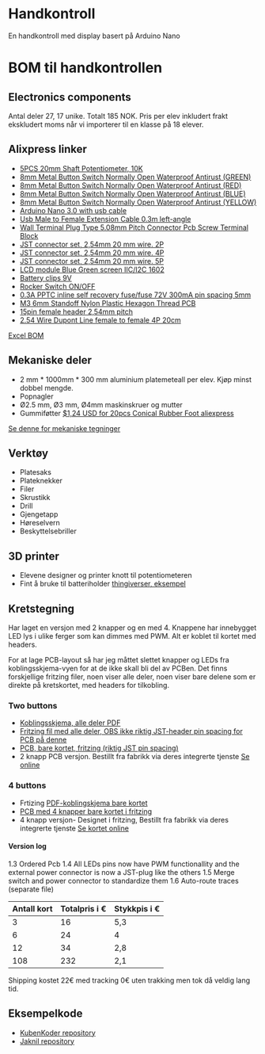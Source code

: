 # Handkontroll
En handkontroll med display basert på Arduino Nano

# BOM til handkontrollen

## Electronics components

Antal deler 27, 17 unike.
Totalt 185 NOK. Pris per elev inkludert frakt ekskludert moms når vi importerer til en klasse på 18 elever. 

## Alixpress linker
* [5PCS 20mm Shaft Potentiometer, 10K](https://www.aliexpress.com/item/1005001421294754.html)
* [8mm Metal Button Switch Normally Open Waterproof Antirust (GREEN)](https://www.aliexpress.com/item/1005002153423900.html)
* [8mm Metal Button Switch Normally Open Waterproof Antirust (RED)](https://www.aliexpress.com/item/1005002153423900.html)
* [8mm Metal Button Switch Normally Open Waterproof Antirust (BLUE)](https://www.aliexpress.com/item/1005002153423900.html)
* [8mm Metal Button Switch Normally Open Waterproof Antirust (YELLOW)](https://www.aliexpress.com/item/1005002153423900.html)
* [Arduino Nano 3.0 with usb cable](https://www.aliexpress.com/item/1005002509257579.html)
* [Usb  Male to Female Extension Cable 0.3m left-angle](https://www.aliexpress.com/item/4000819180471.html)
* [Wall Terminal Plug Type 5.08mm Pitch Connector Pcb Screw Terminal Block](https://www.aliexpress.com/item/4000907549303.html)
* [JST connector set, 2,54mm 20 mm wire. 2P](https://www.aliexpress.com/item/32954418743.html)
* [JST connector set, 2,54mm 20 mm wire. 4P](https://www.aliexpress.com/item/32954418743.html)
* [JST connector set, 2,54mm 20 mm wire. 5P](https://www.aliexpress.com/item/32954418743.html)
* [LCD module Blue Green screen IIC/I2C 1602](https://www.aliexpress.com/item/32685016568.html)
* [Battery clips 9V](https://www.aliexpress.com/item/1005003688602261.html)
* [Rocker Switch ON/OFF](https://www.aliexpress.com/item/4001165826718.html)
* [ 0.3A PPTC inline self recovery fuse/fuse 72V 300mA pin spacing 5mm](https://www.aliexpress.com/item/1005006054781697.html)
* [M3 6mm Standoff Nylon Plastic Hexagon Thread PCB ](https://www.aliexpress.com/item/1005004311987482.html)
* [15pin female header 2,54mm pitch](https://www.aliexpress.com/item/1005001621390463.html)
* [2.54 Wire Dupont Line female to  female 4P 20cm](https://www.aliexpress.com/item/1005003198478253.html)

[Excel BOM](handkontroll_ali_BOM.xlsx)

## Mekaniske deler
* 2 mm * 1000mm * 300 mm aluminium platemeteall per elev. Kjøp minst dobbel mengde.
* Popnagler
* Ø2.5 mm, Ø3 mm, Ø4mm maskinskruer og mutter
* Gummiføtter [$1,24 USD for 20pcs Conical Rubber Foot aliexpress](https://www.aliexpress.com/item/1005002995372007.html)

[Se denne for mekaniske tegninger](https://github.com/Jaknil/Arduino_material/tree/master/handkontroll)

## Verktøy
* Platesaks
* Plateknekker
* Filer
* Skrustikk
* Drill
* Gjengetapp
* Høreselvern
* Beskyttelsebriller

## 3D printer
* Elevene designer og printer knott til potentiometeren
* Fint å bruke til batteriholder [thingiverser, eksempel](https://www.thingiverse.com/thing:2144462)

## Kretstegning

Har laget en versjon med 2 knapper og en med 4. Knappene har innebygget LED lys i ulike ferger som kan dimmes med PWM. Alt er koblet til kortet med headers.

For at lage PCB-layout så har jeg måttet slettet knapper og LEDs fra koblingsskjema-vyen for at de ikke skall bli del av PCBen. 
Det finns forskjellige fritzing filer, noen viser alle deler, noen viser bare delene som er direkte på kretskortet, med headers for tilkobling.

### Two buttons
* [Koblingsskjema, alle deler PDF](handkontroll_full_schematic_all_components.pdf)
* [Fritzing fil med alle deler, OBS ikke riktig JST-header pin spacing for PCB på denne](handkontroll_full_schematic_all_components.fzz)
* [PCB, bare kortet, fritzing (riktig JST pin spacing)](handkontroll_full_schematic_pcb.fzz)
* 2 knapp PCB versjon. Bestillt fra fabrikk via deres integrerte tjenste [Se online](https://aisler.net/p/RCMDKGZY)

### 4 buttons
* Frtizing [PDF-koblingskjema bare kortet](handkontroll_full_schematic_pcb_4_buttons_schem.pdf)
* [PCB med 4 knapper bare kortet i fritzing ](handkontroll_full_schematic_pcb_4_buttons.fzz)
* 4 knapp versjon- Designet i fritzing,  Bestillt fra fabrikk via deres integrerte tjenste [Se kortet online](https://aisler.net/p/QSIZRARK)

#### Version log
1.3 Ordered Pcb
1.4 All LEDs pins now have PWM functionallity and the external power connector is now a JST-plug like the others
1.5 Merge switch and power connector to standardize them 
1.6 Auto-route traces (separate file)
  
|    Antall kort  | Totalpris i € | Stykkpis i € |
| ----------- | ----------- | ----------- |
| 3     | 16       | 5,3       |
| 6   | 24        | 4       |
| 12   | 34        | 2,8       |
| 108   | 232        | 2,1       |

Shipping kostet 22€ med tracking 0€ uten trakking men tok då veldig lang tid.    

## Eksempelkode
* [KubenKoder repository](https://github.com/KubenKoder/Arduino/tree/master/Egna%20exempel/handkontroll)
* [Jaknil repository](https://github.com/Jaknil/Arduino_material/tree/master/handkontroll)
